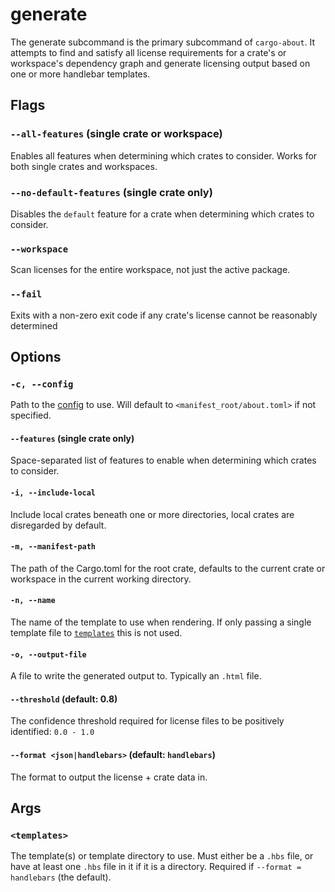 # generate

The generate subcommand is the primary subcommand of `cargo-about`. It attempts to find and satisfy all license requirements for a crate's or workspace's dependency graph and generate licensing output based on one or more handlebar templates.

## Flags

### `--all-features` (single crate or workspace)

Enables all features when determining which crates to consider. Works for both single crates and workspaces.

### `--no-default-features` (single crate only)

Disables the `default` feature for a crate when determining which crates to consider.

### `--workspace`

Scan licenses for the entire workspace, not just the active package.

### `--fail`

Exits with a non-zero exit code if any crate's license cannot be reasonably determined

## Options

### `-c, --config`

Path to the [config](config.md) to use. Will default to `<manifest_root/about.toml>` if not specified.

#### `--features` (single crate only)

Space-separated list of features to enable when determining which crates to consider.

#### `-i, --include-local`

Include local crates beneath one or more directories, local crates are disregarded by default.

#### `-m, --manifest-path`

The path of the Cargo.toml for the root crate, defaults to the current crate or workspace in the current working directory.

#### `-n, --name`

The name of the template to use when rendering. If only passing a single template file to [`templates`](#templates) this is not used.

#### `-o, --output-file`

A file to write the generated output to. Typically an `.html` file.

#### `--threshold` (default: 0.8)

The confidence threshold required for license files to be positively identified: `0.0 - 1.0`

#### `--format <json|handlebars>` (default: `handlebars`)

The format to output the license + crate data in.

## Args

### `<templates>`

The template(s) or template directory to use. Must either be a `.hbs` file, or have at least one `.hbs` file in it if it is a directory. Required if `--format = handlebars` (the default).
